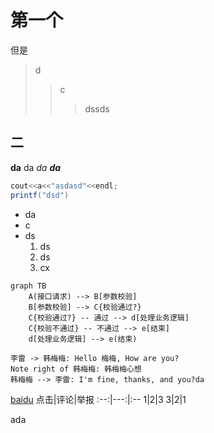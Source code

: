 # 第一个
但是
> d
>> c
>>> dssds
## 二
__da__ da _da_ ___da___
```java
cout<<a<<"asdasd"<<endl;
printf("dsd")
```
- da
- c
- ds
  1. ds
  2. ds
  3. cx

```mermaid
graph TB
    A(接口请求) --> B[参数校验]
    B[参数校验] --> C{校验通过?}
    C{校验通过?} -- 通过 --> d[处理业务逻辑]
    C{校验不通过} -- 不通过 --> e[结束]
    d[处理业务逻辑] --> e(结束)
```
```sequence
李雷 -> 韩梅梅: Hello 梅梅, How are you?
Note right of 韩梅梅: 韩梅梅心想
韩梅梅 --> 李雷: I'm fine, thanks, and you?da
```
[baidu](https://baidu.com)
点击|评论|举报
:--:|---:|:--
1|2|3
3|2|1

ada